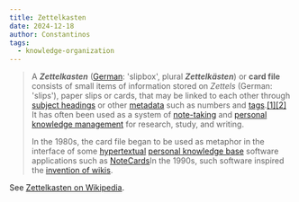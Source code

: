 ```yaml
---
title: Zettelkasten
date: 2024-12-18
author: Constantinos
tags:
  - knowledge-organization
---
```


> A **_Zettelkasten_** ([German](https://en.wikipedia.org/wiki/German_language "German language"): 'slipbox', plural **_Zettelkästen_**) or **card file** consists of small items of information stored on _Zettels_ (German: 'slips'), paper slips or cards, that may be linked to each other through [subject headings](https://en.wikipedia.org/wiki/Index_term "Index term") or other [metadata](https://en.wikipedia.org/wiki/Metadata "Metadata") such as numbers and [tags](https://en.wikipedia.org/wiki/Tag_(metadata) "Tag (metadata)").[[1]](https://en.wikipedia.org/wiki/Zettelkasten#cite_note-1)[[2]](https://en.wikipedia.org/wiki/Zettelkasten#cite_note-Eco-2) It has often been used as a system of [note-taking](https://en.wikipedia.org/wiki/Note-taking "Note-taking") and [personal knowledge management](https://en.wikipedia.org/wiki/Personal_knowledge_management "Personal knowledge management") for research, study, and writing.
> 
> In the 1980s, the card file began to be used as metaphor in the interface of some [hypertextual](https://en.wikipedia.org/wiki/Hypertext "Hypertext") [personal knowledge base](https://en.wikipedia.org/wiki/Personal_knowledge_base "Personal knowledge base") software applications such as [NoteCards](https://en.wikipedia.org/wiki/NoteCards "NoteCards")In the 1990s, such software inspired the [invention of wikis](https://en.wikipedia.org/wiki/History_of_wikis "History of wikis"). 

See [Zettelkasten on Wikipedia](https://en.wikipedia.org/wiki/Zettelkasten). 